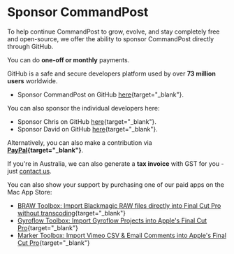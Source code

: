 # Sponsor CommandPost

To help continue CommandPost to grow, evolve, and stay completely free and open-source, we offer the ability to sponsor CommandPost directly through GitHub.

You can do **one-off or monthly** payments.

GitHub is a safe and secure developers platform used by over **73 million users** worldwide.

- Sponsor CommandPost on GitHub [here](https://github.com/sponsors/commandpost){target="_blank"}.

You can also sponsor the individual developers here:

- Sponsor Chris on GitHub [here](https://github.com/sponsors/latenitefilms){target="_blank"}.
- Sponsor David on GitHub [here](https://github.com/sponsors/randomeizer){target="_blank"}.

Alternatively, you can also make a contribution via **[PayPal](https://www.paypal.com/cgi-bin/webscr?cmd=_s-xclick&hosted_button_id=HQK87KLKY8EVN){target="_blank"}**.

If you're in Australia, we can also generate a **tax invoice** with GST for you - just [contact us](mailto:support@latenitefilms.com?subject=CommandPost).

You can also show your support by purchasing one of our paid apps on the Mac App Store:

- [BRAW Toolbox: Import Blackmagic RAW files directly into Final Cut Pro without transcoding](https://brawtoolbox.io){target="_blank"}
- [Gyroflow Toolbox: Import Gyroflow Projects into Apple's Final Cut Pro](https://gyroflowtoolbox.io){target="_blank"}
- [Marker Toolbox: Import Vimeo CSV & Email Comments into Apple's Final Cut Pro](https://markertoolbox.io){target="_blank"}